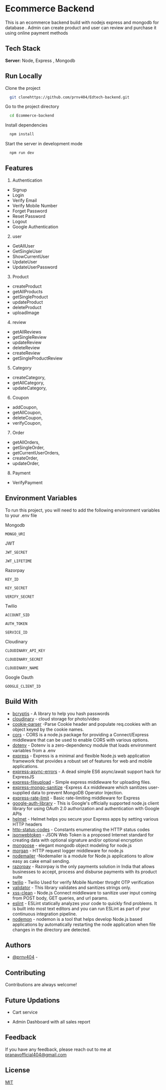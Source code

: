 
# Ecommerce Backend

This is an ecommerce backend build with nodejs express and mongodb for database . Admin can create product and user can review and purchase it using online payment methods 

## Tech Stack


**Server:** Node, Express , Mongodb 


## Run Locally

Clone the project

```bash
  git clonehttps://github.com/prnv404/Edtech-backend.git
```

Go to the project directory

```bash
  cd Ecommerce-backend
```

Install dependencies

```bash
  npm install
```

Start the server in development mode

```bash
  npm run dev
```


## Features
 
1. Authentication

- Signup
- Login 
- Verify Email
- Verify Mobile Number
- Forget Password
- Reset Password
- Logout
- Google Authentication

2. user

- GetAllUser 
- GetSingleUser
- ShowCurrentUser
- UpdateUser
- UpdateUserPassword

3. Product 
- createProduct
- getAllProducts
- getSingleProduct
- updateProduct
- deleteProduct
- uploadImage

4. review 

- getAllReviews
- getSingleReview
- updateReview
- deleteReview
- createReview
- getSingleProductReview

5. Category 
- createCategory,
- getAllCategory,
- updateCategory,

6. Coupon 
- addCoupon,
- getAllCoupon,
- deleteCoupon,
- verifyCoupon,

7. Order 

- getAllOrders,
- getSingleOrder,
- getCurrentUserOrders,
- createOrder,
- updateOrder,

8. Payment 
- VerifyPayment
## Environment Variables

To run this project, you will need to add the following environment variables to your .env file

Mongodb

`MONGO_URI`

JWT 

`JWT_SECRET`

`JWT_LIFETIME`

Razorpay


`KEY_ID`

`KEY_SECRET`

`VERIFY_SECRET`

Twilio 


`ACCOUNT_SID`

`AUTH_TOKEN`

`SERVICE_ID`

Cloudinary 


`CLOUDINARY_API_KEY`

`CLOUDINARY_SECRET`

`CLOUDINARY_NAME`

Google Oauth

`GOOGLE_CLIENT_ID`
## Build With


- [bcryptjs](https://www.npmjs.com/package/bcrypt) - A library to help you hash passwords
- [cloudinary](https://cloudinary.com/) - cloud storage for photo/video
- [cookie-parser](https://www.npmjs.com/package/cookie-parser) -Parse Cookie header and populate req.cookies with an object keyed by the cookie names.
- [cors](https://www.npmjs.com/package/cors) - CORS is a node.js package for providing a Connect/Express middleware that can be used to enable CORS with various options.
- [dotenv](https://www.npmjs.com/package/dotenv) - Dotenv is a zero-dependency module that loads environment variables from a .env
- [express](https://expressjs.com/) - Express is a minimal and flexible Node.js web application framework that provides a robust set of features for web and mobile applications.
- [express-async-errors](https://www.npmjs.com/package/express-async-errors) - A dead simple ES6 async/await support hack for ExpressJS
- [express-fileupload](https://www.npmjs.com/package/express-fileupload) - Simple express middleware for uploading files.
- [express-mongo-sanitize](https://www.npmjs.com/package/express-mongo-sanitize) -Express 4.x middleware which sanitizes user-supplied data to prevent MongoDB Operator Injection. 
- [express-rate-limit](https://www.npmjs.com/package/express-rate-limit) - Basic rate-limiting middleware for Express
- [google-auth-library](https://www.npmjs.com/package/google-auth-library) - This is Google's officially supported node.js client library for using OAuth 2.0 authorization and authentication with Google APIs
- [helmet](https://www.npmjs.com/package/helmet) - Helmet helps you secure your Express apps by setting various HTTP headers
- [http-status-codes](https://www.npmjs.com/package/http-status-codes) - Constants enumerating the HTTP status codes
- [jsonwebtoken](https://jwt.io/) - JSON Web Token is a proposed Internet standard for creating data with optional signature and/or optional encryption 
- [mongoose](https://mongoosejs.com/) - elegant mongodb object modeling for node.js
- [morgan](https://www.npmjs.com/package/morgan) - HTTP request logger middleware for node.js
- [nodemailer](https://nodemailer.com/about/) -Nodemailer is a module for Node.js applications to allow easy as cake email sending.  
- [razorpay](https://razorpay.com/) - Razorpay is the only payments solution in India that allows businesses to accept, process and disburse payments with its product suite
- [twilio](https://www.twilio.com/) - Twilio Used for verify Mobile Number throght OTP verification
- [validator](https://www.npmjs.com/package/validator) - This library validates and sanitizes strings only.
- [xss-clean](https://www.npmjs.com/package/xss-clean) - Node.js Connect middleware to sanitize user input coming from POST body, GET queries, and url params.
- [eslint](https://eslint.org/) - ESLint statically analyzes your code to quickly find problems. It is built into most text editors and you can run ESLint as part of your continuous integration pipeline.
- [nodemon](https://www.npmjs.com/package/nodemon) - nodemon is a tool that helps develop Node.js based applications by automatically restarting the node application when file changes in the directory are detected.


## Authors

- [@prnv404](https://www.github.com/prnv404) -


## Contributing

Contributions are always welcome!


## Future Updations

- Cart service

- Admin Dashboard with all sales report




## Feedback

If you have any feedback, please reach out to me at pranavofficial404@gmail.com

## License

[MIT](https://choosealicense.com/licenses/mit/)
